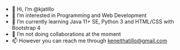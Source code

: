 - 👋 Hi, I’m @kjatillo
- 👀 I’m interested in Programming and Web Development
- 🌱 I’m currently learning Java 11+ SE, Python 3 and HTML/CSS with Bootstrap 4
- 💞️ I’m not doing collaborations at the moment
- 📫 However you can reach me through keneithatillo@gmail.com

<!---
kjatillo/kjatillo is a ✨ special ✨ repository because its `README.md` (this file) appears on your GitHub profile.
You can click the Preview link to take a look at your changes.
--->
